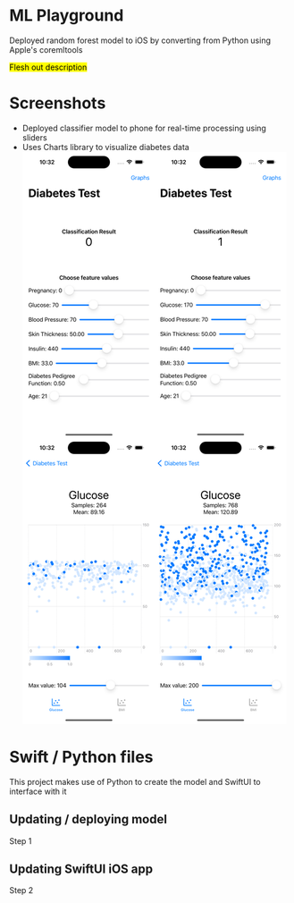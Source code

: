 # ML Playground
Deployed random forest model to iOS by converting from Python using Apple's coremltools

<mark>Flesh out description</mark>

# Screenshots
- Deployed classifier model to phone for real-time processing using sliders
- Uses Charts library to visualize diabetes data
![alt text](https://github.com/bkdevart/ML-Playground/blob/main/screenshots/combined.png?raw=true)

# Swift / Python files
This project makes use of Python to create the model and SwiftUI to interface with it

## Updating / deploying model
Step 1

## Updating SwiftUI iOS app
Step 2